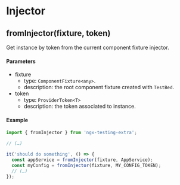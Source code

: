 # Injector

## fromInjector(fixture, token)

Get instance by token from the current component fixture injector.

#### Parameters

- fixture
  - type: `ComponentFixture<any>`.
  - description: the root component fixture created with `TestBed`.
- token
  - type: `ProviderToken<T>`
  - description: the token associated to instance.

#### Example

```ts
import { fromInjector } from 'ngx-testing-extra';

// (…)

it('should do something', () => {
  const appService = fromInjector(fixture, AppService);
  const myConfig = fromInjector(fixture, MY_CONFIG_TOKEN);
  // (…)
}); 
```
